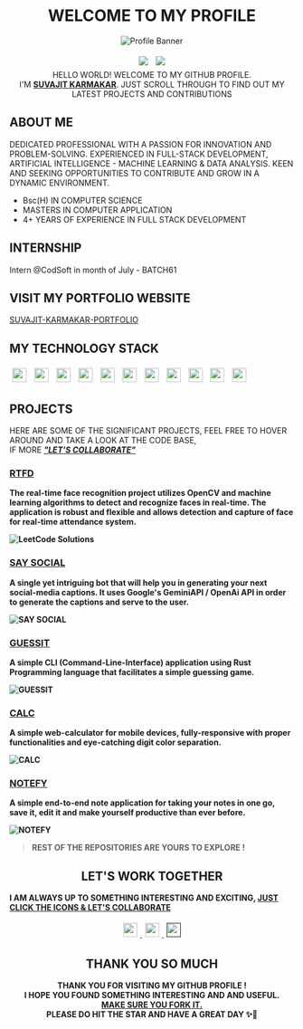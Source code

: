 
# <div align="center">WELCOME TO MY PROFILE</div>

<p align="center">
    <img src="./images/PROFILE-ROUND-CROPPED.jpg" alt="Profile Banner">
</p>


<div align="center">
<img src="https://img.shields.io/github/followers/SUVAJIT-KARMAKAR?style=social" style="padding:5px">
<img src="https://img.shields.io/github/stars/SUVAJIT-KARMAKAR?style=social" style="padding:5px">
</div>

<div align="center">HELLO WORLD! WELCOME TO MY GITHUB PROFILE. <br>I'M <u><b>SUVAJIT KARMAKAR</b></u>. JUST SCROLL THROUGH TO FIND OUT MY LATEST PROJECTS AND CONTRIBUTIONS</div>

## ABOUT ME

DEDICATED PROFESSIONAL WITH A PASSION FOR INNOVATION AND PROBLEM-SOLVING.
EXPERIENCED IN FULL-STACK DEVELOPMENT, ARTIFICIAL INTELLIGENCE - MACHINE LEARNING & DATA ANALYSIS. KEEN AND SEEKING OPPORTUNITIES TO CONTRIBUTE AND GROW IN A DYNAMIC ENVIRONMENT.

- Bsc(H) IN COMPUTER SCIENCE
- MASTERS IN COMPUTER APPLICATION
- 4+ YEARS OF EXPERIENCE IN FULL STACK DEVELOPMENT

## INTERNSHIP
Intern @CodSoft in month of July - BATCH61

## VISIT MY PORTFOLIO WEBSITE
[SUVAJIT-KARMAKAR-PORTFOLIO]('https://suvajit-karmakar-portfolio.vercel.app')

## MY TECHNOLOGY STACK

<div >
<img style="padding:5px;" width="25px" src="./icons/c.svg">
<img style="padding:5px;" width="25px" src="./icons/cpp.svg">
<img style="padding:5px;" width="25px" src="./icons/html.svg">
<img style="padding:5px;" width="25px" src="./icons/css.svg">
<img style="padding:5px;" width="25px" src="./icons/js.svg">
<img style="padding:5px;" width="25px" src="./icons/ts.svg">
<img style="padding:5px;" width="25px" src="./icons/node-js.svg">
<img style="padding:5px;" width="25px" src="./icons/tailwind.svg">
<img style="padding:5px;" width="25px" src="./icons/react.svg">
<img style="padding:5px;" width="25px" src="./icons/mongodb.svg">
<img style="padding:5px;" width="25px" src="./icons/vite.svg">
</div>

## PROJECTS

HERE ARE SOME OF THE SIGNIFICANT PROJECTS, FEEL FREE TO HOVER AROUND AND TAKE A LOOK AT THE CODE BASE, <br>IF MORE <b><i><u>"LET'S COLLABORATE"</u></i><b>



### [RTFD](https://github.com/SUVAJIT-KARMAKAR/REAL-TIME-FACE-DETECTION-SYSTEM)
The real-time face recognition project utilizes OpenCV and machine learning algorithms to detect and recognize faces in real-time. The application is robust and flexible and allows detection and capture of face for real-time attendance system.

![LeetCode Solutions](images/RTFD.png)




### [SAY SOCIAL](https://github.com/SUVAJIT-KARMAKAR/SAY-SOCIAL-TELEGRAM-BOT)
A single yet intriguing bot that will help you in generating your next social-media captions. It uses Google's GeminiAPI / OpenAi API in order to generate the captions and serve to the user.

![SAY SOCIAL](images/SAY-SOCIAL-LOGO.jpeg)




### [GUESSIT](https://github.com/SUVAJIT-KARMAKAR/GUESS-IT-CLI)
A simple CLI (Command-Line-Interface) application using Rust Programming language that facilitates a simple guessing game.

![GUESSIT](images/GUESSIT.png)



### [CALC](https://github.com/SUVAJIT-KARMAKAR/CALC)
A simple web-calculator for mobile devices, fully-responsive with proper functionalities and eye-catching digit color separation.

![CALC](images/CALC-LOGO.png)



### [NOTEFY]()
A simple end-to-end note application for taking your notes in one go, save it, edit it and make yourself productive than ever before.

![NOTEFY](images/NOTEFY-LOGO.jpeg)





> REST OF THE REPOSITORIES ARE YOURS TO EXPLORE !

## <div align="center"> LET'S WORK TOGETHER </div>

I AM ALWAYS UP TO SOMETHING INTERESTING AND EXCITING, 
<u>JUST CLICK THE ICONS & LET'S COLLABORATE</u>


<div align="center">
<a href="mailto:ikarmakarsuvajit@gmail.com"> 
<img style="padding:5px;" width="25px" src="./icons/GMAIL.png"> 
</a>
<a href="https://www.linkedin.com/in/suvajit-karmakar-677112220/"> 
<img style="padding:5px;" width="25px" src="./icons/LINKEDIN.png"> 
</a>
<a  href="" > 
<img style="padding:5px;" width="25px" src="./icons/FIVERR.png"> 
</a>
</div>



## <div align="center"> THANK YOU SO MUCH </div>

<div align="center">
THANK YOU FOR VISITING MY GITHUB PROFILE ! <br>I HOPE YOU FOUND SOMETHING INTERESTING AND AND USEFUL.<br><u>MAKE SURE YOU FORK IT.</u> <br> PLEASE DO HIT THE STAR AND HAVE A GREAT DAY
✨🌟</div>
